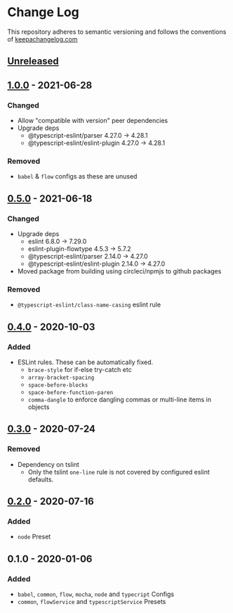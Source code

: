 # Change Log

This repository adheres to semantic versioning and follows the conventions of [keepachangelog.com](http://keepachangelog.com)

## [Unreleased]

## [1.0.0] - 2021-06-28
### Changed
- Allow "compatible with version" peer dependencies
- Upgrade deps
  - @typescript-eslint/parser         4.27.0  →  4.28.1
  - @typescript-eslint/eslint-plugin  4.27.0  →  4.28.1

### Removed
- `babel` & `flow` configs as these are unused

## [0.5.0] - 2021-06-18
### Changed
- Upgrade deps
  - eslint                             6.8.0  →  7.29.0
  - eslint-plugin-flowtype             4.5.3  →   5.7.2
  - @typescript-eslint/parser         2.14.0  →  4.27.0
  - @typescript-eslint/eslint-plugin  2.14.0  →  4.27.0
- Moved package from building using circleci/npmjs to github packages

### Removed
- `@typescript-eslint/class-name-casing` eslint rule

## [0.4.0] - 2020-10-03
### Added
- ESLint rules. These can be automatically fixed.
  - `brace-style` for if-else try-catch etc
  - `array-bracket-spacing`
  - `space-before-blocks`
  - `space-before-function-paren`
  - `comma-dangle` to enforce dangling commas or multi-line items in objects

## [0.3.0] - 2020-07-24
### Removed
- Dependency on tslint
  - Only the tslint `one-line` rule is not covered by configured eslint defaults.

## [0.2.0] - 2020-07-16
### Added
- `node` Preset

## 0.1.0 - 2020-01-06
### Added
- `babel`, `common`, `flow`, `mocha`, `node` and `typecript` Configs
- `common`, `flowService` and `typescriptService` Presets

[Unreleased]: https://github.com/danieljimeneznz/eslint-config-spoke/compare/v1.0.0...HEAD
[1.0.0]: https://github.com/danieljimeneznz/eslint-config-spoke/compare/v0.5.0...v1.0.0
[0.5.0]: https://github.com/danieljimeneznz/eslint-config-spoke/compare/v0.4.0...v0.5.0
[0.4.0]: https://github.com/danieljimeneznz/eslint-config-spoke/compare/v0.3.0...v0.4.0
[0.3.0]: https://github.com/danieljimeneznz/eslint-config-spoke/compare/v0.2.0...v0.3.0
[0.2.0]: https://github.com/danieljimeneznz/eslint-config-spoke/compare/v0.1.0...v0.2.0
